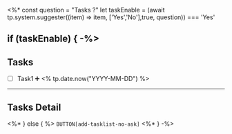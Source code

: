 
<%*
const question = "Tasks ?"
let taskEnable = (await tp.system.suggester((item) => item, ['Yes','No'],true, question)) === 'Yes'

if (taskEnable) { -%>
---
## Tasks
- [ ] Task1 ➕ <% tp.date.now("YYYY-MM-DD") %>

---
## Tasks Detail



<%* } else { %>
`BUTTON[add-tasklist-no-ask]`
<%* } -%>